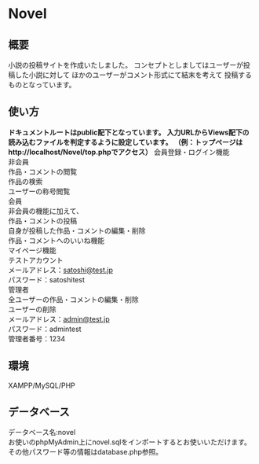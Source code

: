 # Novel
## 概要
小説の投稿サイトを作成いたしました。
コンセプトとしましてはユーザーが投稿した小説に対して
ほかのユーザーがコメント形式にて結末を考えて
投稿するものとなっています。
## 使い方
**ドキュメントルートはpublic配下となっています。**
**入力URLからViews配下の読み込むファイルを判定するように設定しています。**
**（例：トップページはhttp://localhost/Novel/top.phpでアクセス）**
会員登録・ログイン機能  
非会員  
作品・コメントの閲覧  
作品の検索  
ユーザーの称号閲覧  
会員  
非会員の機能に加えて、  
作品・コメントの投稿  
自身が投稿した作品・コメントの編集・削除  
作品・コメントへのいいね機能  
マイページ機能  
テストアカウント  
メールアドレス：satoshi@test.jp  
パスワード：satoshitest  
管理者  
全ユーザーの作品・コメントの編集・削除  
ユーザーの削除  
メールアドレス：admin@test.jp  
パスワード：admintest  
管理者番号：1234  
## 環境  
XAMPP/MySQL/PHP  
## データベース  
データベース名:novel  
お使いのphpMyAdmin上にnovel.sqlをインポートするとお使いいただけます。  
その他パスワード等の情報はdatabase.php参照。  
